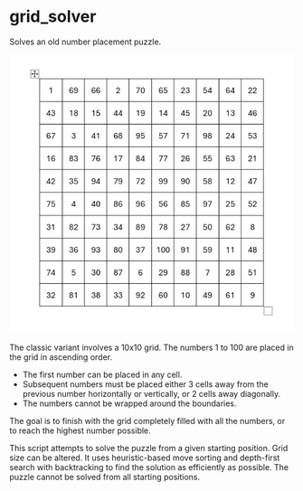 # grid_solver
Solves an old number placement puzzle.

![Illustration of a solved grid puzzle](https://github.com/lauriwesterlund/grid_solver/blob/main/grid_solution.png)

The classic variant involves a 10x10 grid. The numbers 1 to 100 are placed in the grid in ascending order.
- The first number can be placed in any cell.
- Subsequent numbers must be placed either 3 cells away from the previous number horizontally or vertically, or 2 cells away diagonally.
- The numbers cannot be wrapped around the boundaries.

The goal is to finish with the grid completely filled with all the numbers, or to reach the highest number possible.

This script attempts to solve the puzzle from a given starting position. Grid size can be altered. It uses heuristic-based move sorting and depth-first search with backtracking to find the solution as efficiently as possible. The puzzle cannot be solved from all starting positions.
